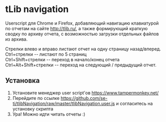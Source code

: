 # tLib navigation

Userscript для Chrome и Firefox, добавляющий навигацию клавиатурой по отчетам на сайте http://tlib.ru/, а также формирующий краткую сводку по архиву отчета, с возможностью загрузки отдельных файлов из архива.

Стрелки влево и вправо листают отчет на одну страницу назад/вперед.<br/>
Ctrl+стрелки -- листают по 5 страниц<br/>
Ctrl+Shift+стрелки -- переход в начало/конец отчета<br/>
Ctrl+Alt+Shift+стрелки -- переход на следующий / предыдущий отчет.


## Установка
1. Установите менеджер user script'ов https://www.tampermonkey.net/
2. Перейдите по ссылке https://github.com/se-ti/tlibNavigation/raw/master/tlibNavigation.user.js и согласитесь на установку скрипта 
3. Ура! Можно идти читать отчеты :)
